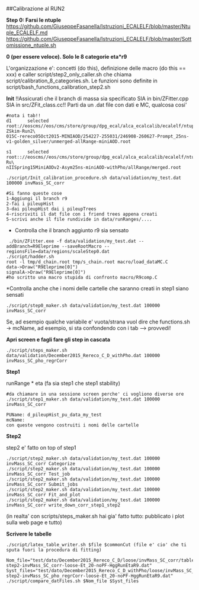 ##Calibrazione al RUN2

**Step 0: Farsi le ntuple**
https://github.com/GiuseppeFasanella/Istruzioni_ECALELF/blob/master/Ntuple_ECALELF.md
https://github.com/GiuseppeFasanella/Istruzioni_ECALELF/blob/master/Sottomissione_ntuple.sh

**0 (per essere veloce). Solo le 8 categorie eta*r9**

L'organizzazione e': concetti (do this), definizione delle macro (do this == xxx) e caller
script/step2_only_caller.sh che chiama script/calibration_8_categories.sh.
Le funzioni sono definite in script/bash_functions_calibration_step2.sh

**Init**
!!Assicurati che il branch di massa sia specificato SIA in bin/ZFitter.cpp SIA in src/ZFit_class.cc!!
Parti da un .dat file con dati e MC, qualcosa cosi'
```
#nota i tab!!
d1      selected     root://eoscms//eos/cms/store/group/dpg_ecal/alca_ecalcalib/ecalelf/ntuples/13TeV/MINIAODNTUPLE/74X_dataRun2_Prompt_v4/DoubleEG-ZSkim-Run2\
015C-rereco05Oct2015-MINIAOD/254227-255031/246908-260627-Prompt_25ns-v1-golden_silver/unmerged-allRange-miniAOD.root

s1      selected    root:://eoscms//eos/cms/store/group/dpg_ecal/alca_ecalcalib/ecalelf/ntuples/13TeV/MINIAODNTUPLE/74X_mcRun2_asymptotic_v2/DYJets_amctnlo-Ru\
nIISpring15MiniAODv2-Asym25ns-miniAOD-withPho/allRange/merged.root
```
```
./script/Init_calibration_procedure.sh data/validation/my_test.dat 100000 invMass_SC_corr

#Si fanno queste cose
1-Aggiungi il branch r9
2-fai i pileupHist
3-dai pileupHist dai i pileupTrees
4-riscriviti il dat file con i friend trees appena creati
5-scrivi anche il file rundivide in data/runRanges/....
```
* Controlla che il branch aggiunto r9 sia sensato
```
 ./bin/ZFitter.exe -f data/validation/my_test.dat --addBranch=R9Eleprime --saveRootMacro --regionsFile=data/regions/scaleStep0.dat 
./script/hadder.sh
root -l tmp/d_chain.root tmp/s_chain.root macro/load_dataMC.C
data->Draw("R9Eleprime[0]")
signalA->Draw("R9Eleprime[0]")
#ho scritto una macro stupida di confronto macro/R9comp.C
```

*Controlla anche che i nomi delle cartelle che saranno creati in step1 siano sensati
```
./script/step0_maker.sh data/validation/my_test.dat 100000 invMass_SC_corr
```
Se, ad esempio qualche variabile e' vuota/strana vuol dire che functions.sh -> mcName, ad esempio, si sta confondendo con i tab --> provvedi!

**Apri screen e fagli fare gli step in cascata**
```
./script/steps_maker.sh data/validation/December2015_Rereco_C_D_withPho.dat 100000 invMass_SC_pho_regrCorr
```
**Step1**

runRange * eta (fa sia step1 che step1 stability)
```
#da chiamare in una sessione screen perche' ci vogliono diverse ore
./script/step1_maker.sh data/validation/my_test.dat 100000 invMass_SC_corr
```
```
PUName: d_pileupHist_pu_data_my_test
mcName: 
con queste vengono costruiti i nomi delle cartelle
```
**Step2**

step2 e' fatto on top of step1
```
./script/step2_maker.sh data/validation/my_test.dat 100000 invMass_SC_corr Categorize
./script/step2_maker.sh data/validation/my_test.dat 100000 invMass_SC_corr Test_job
./script/step2_maker.sh data/validation/my_test.dat 100000 invMass_SC_corr Submit_jobs
./script/step2_maker.sh data/validation/my_test.dat 100000 invMass_SC_corr Fit_and_plot
./script/step2_maker.sh data/validation/my_test.dat 100000 invMass_SC_corr write_down_corr_step1_step2
```

(in realta' con scripts/steps_maker.sh hai gia' fatto tutto: pubblicato i plot sulla web page e tutto)

**Scrivere le tabelle**
```
./script/latex_table_writer.sh $file $commonCut (file e' cio' che ti sputa fuori la procedura di fitting)

Nom_file="test/dato/December2015_Rereco_C_D/loose/invMass_SC_corr/table/outFile-step2-invMass_SC_corr-loose-Et_20-noPF-HggRunEtaR9.dat"
Syst_files="test/dato/December2015_Rereco_C_D_withPho/loose/invMass_SC_pho_regrCorr/table/outFile-step2-invMass_SC_pho_regrCorr-loose-Et_20-noPF-HggRunEtaR9.dat"
./script/compare_datFiles.sh $Nom_file $Syst_files
```
